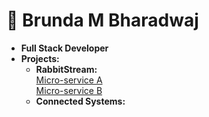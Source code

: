 # 👋 Brunda M Bharadwaj

- **Full Stack Developer**
- **Projects:**
  - **RabbitStream:**  
    [Micro-service A](https://github.com/brundabharadwaj/micro-service-a)  
    [Micro-service B](https://github.com/brundabharadwaj/micro-service-b)
  - **Connected Systems:**
  

